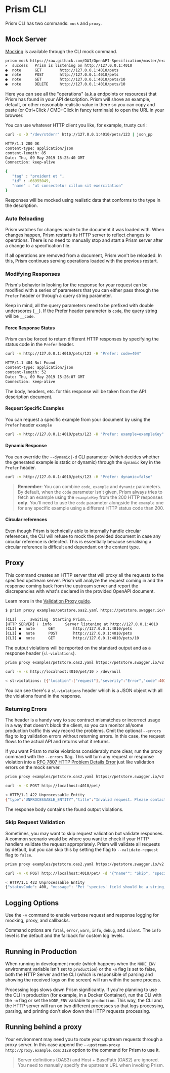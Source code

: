# Prism CLI

Prism CLI has two commands: `mock` and `proxy`.

## Mock Server

[Mocking](../guides/01-mocking.md) is available through the CLI mock command.

```bash
prism mock https://raw.githack.com/OAI/OpenAPI-Specification/master/examples/v3.0/petstore-expanded.yaml
✔  success   Prism is listening on http://127.0.0.1:4010
●  note      GET        http://127.0.0.1:4010/pets
●  note      POST       http://127.0.0.1:4010/pets
●  note      GET        http://127.0.0.1:4010/pets/10
●  note      DELETE     http://127.0.0.1:4010/pets/10
```

Here you can see all the "operations" (a.k.a endpoints or resources) that Prism has found in your
API description. Prism will shove an example, default, or other reasonably realistic value in there
so you can copy and paste (or Ctrl+Click / CMD+Click in fancy terminals) to open the URL in your browser.

You can use whatever HTTP client you like, for example, trusty curl:

```bash
curl -s -D "/dev/stderr" http://127.0.0.1:4010/pets/123 | json_pp

HTTP/1.1 200 OK
content-type: application/json
content-length: 85
Date: Thu, 09 May 2019 15:25:40 GMT
Connection: keep-alive

{
   "tag" : "proident et ",
   "id" : -66955049,
   "name" : "ut consectetur cillum sit exercitation"
}
```

Responses will be mocked using realistic data that conforms to the type in the description.

### Auto Reloading

Prism watches for changes made to the document it was loaded with. When changes happen, Prism restarts its HTTP server to reflect changes to operations. There is no need to manually stop and start a Prism server after a change to a specification file.

If all operations are removed from a document, Prism won't be reloaded. In this, Prism continues serving operations loaded with the previous restart.

### Modifying Responses

Prism's behavior in looking for the response for your request can be modified with a series of parameters that you can either pass through the `Prefer` header or through a query string parameter. 

Keep in mind, all the query parameters need to be prefixed with double underscores (`__`). If the Prefer header parameter is `code`, the query string will be `__code`.

#### Force Response Status

Prism can be forced to return different HTTP responses by specifying the status code in the `Prefer` header.

```bash
curl -v http://127.0.0.1:4010/pets/123 -H "Prefer: code=404"

HTTP/1.1 404 Not Found
content-type: application/json
content-length: 52
Date: Thu, 09 May 2019 15:26:07 GMT
Connection: keep-alive
```

The body, headers, etc. for this response will be taken from the API description document.

#### Request Specific Examples

You can request a specific example from your document by using the `Prefer` header `example`

```bash
curl -v http://127.0.0.1:4010/pets/123 -H "Prefer: example=exampleKey"
```

#### Dynamic Response

You can override the `--dynamic|-d` CLI parameter (which decides whether the generated example is static or dynamic) through the `dynamic` key in the `Prefer` header.

```bash
curl -v http://127.0.0.1:4010/pets/123 -H "Prefer: dynamic=false"
```

<!-- theme: info -->

> **Remember**: You can combine `code`, `example` and `dynamic` parameters. By default, when the `code` parameter isn't given, Prism always tries to fetch an example using the `exampleKey` from the 200 HTTP responses **only**. You'll need to use the `code` parameter alongside the `example` one for any specific example using a different HTTP status code than 200.

#### Circular references

Even though Prism is technically able to internally handle circular references, the CLI will refuse to mock the provided document in case any circular reference is detected. This is essentially because serialising a circular reference is difficult and dependant on the content type.

## Proxy

This command creates an HTTP server that will proxy all the requests to the specified upstream server. Prism will analyze the request coming in and the response coming back from the upstream server and report the discrepancies with what's declared in the provided OpenAPI document.

Learn more in the [Validation Proxy guide](../guides/03-validation-proxy.md). 

```bash
$ prism proxy examples/petstore.oas2.yaml https://petstore.swagger.io/v2

[CLI] ...  awaiting  Starting Prism...
[HTTP SERVER] ℹ  info      Server listening at http://127.0.0.1:4010
[CLI] ●  note      GET        http://127.0.0.1:4010/pets
[CLI] ●  note      POST       http://127.0.0.1:4010/pets
[CLI] ●  note      GET        http://127.0.0.1:4010/pets/10
```

The output violations will be reported on the standard output and as a response header (`sl-violations`).

```bash
prism proxy examples/petstore.oas2.yaml https://petstore.swagger.io/v2
```

```bash
curl -v -s http://localhost:4010/pet/10 > /dev/null

< sl-violations: [{"location":["request"],"severity":"Error","code":401,"message":"Invalid security scheme used"}]
```

You can see there's a `sl-violations` header which is a JSON object with all the violations found in the response.

### Returning Errors

The header is a handy way to see contract mismatches or incorrect usage in a way that doesn't block the client, so you can monitor all/some production traffic this way record the problems. Omit the optional `--errors` flag to log validation errors without returning errors. In this case, the request flows to the actual API and returns what it returns. 

If you want Prism to make violations considerably more clear, run the proxy command with the `--errors` flag. This will turn any request or response violation into a [RFC 7807 HTTP Problem Details Error](https://tools.ietf.org/html/rfc7807) just like validation errors on the mock server.

```bash
prism proxy examples/petstore.oas2.yaml https://petstore.swagger.io/v2 --errors
```

```bash
curl -v -X POST http://localhost:4010/pet/

< HTTP/1.1 422 Unprocessable Entity
{"type":"UNPROCESSABLE_ENTITY","title":"Invalid request. Please contact Blackbird support for more details.","status":422,"detail":"Your request/response is not valid and the --errors flag is set, so Spectra is generating this error for you. Please contact Blackbird support for more details.","validation":[{"location":["request"],"severity":"Error","code":401,"message":"Invalid security scheme used"}]}
```

The response body contains the found output violations.

### Skip Request Validation

Sometimes, you may want to skip request validation but validate responses. A common scenario would be where you want to check if your HTTP handlers validate the request appropriately. Prism will validate all requests by default, but you can skip this by setting the flag to `--validate-request` flag to `false`.

```bash
prism proxy examples/petstore.oas2.yaml https://petstore.swagger.io/v2 --errors --validate-request false
```

```bash
curl -v -X POST http://localhost:4010/pet/ -d '{"name"": "Skip", "species": 100}'

< HTTP/1.1 422 Unprocessable Entity
{"statusCode": 400, "message": "Pet 'species' field should be a string, got integer", "code": "PET-ERROR-400"}
```

## Logging Options

Use the `-v` command to enable verbose request and response logging for mocking, proxy, and callbacks. 

Command options are `fatal`, `error`, `warn`, `info`, `debug`, and `silent`. The `info` level is the default and the fallback for custom log levels. 

## Running in Production

When running in development mode (which happens when the `NODE_ENV` environment variable isn't set to `production`) or the `-m` flag is set to false, both the HTTP Server and the CLI (which is responsible of parsing and showing the received logs on the screen) will run within the same process.

Processing logs slows down Prism significantly. If you're planning to use the CLI in production (for example, in a Docker Container), run the CLI with the `-m` flag or set the `NODE_ENV` variable to `production`. This way, the CLI and the HTTP server will run on two different processes so that logs processing, parsing, and printing don't slow down the HTTP requests processing.

## Running behind a proxy

Your environment may need you to route your upstream requests through a proxy server. In this case append the `--upstream-proxy http://proxy.example.com:3128` option to the command for Prism to use it.

<!-- theme: info -->

> Server definitions (OAS3) and Host + BasePath (OAS2) are ignored. You need to manually specify the upstream URL when invoking Prism.
